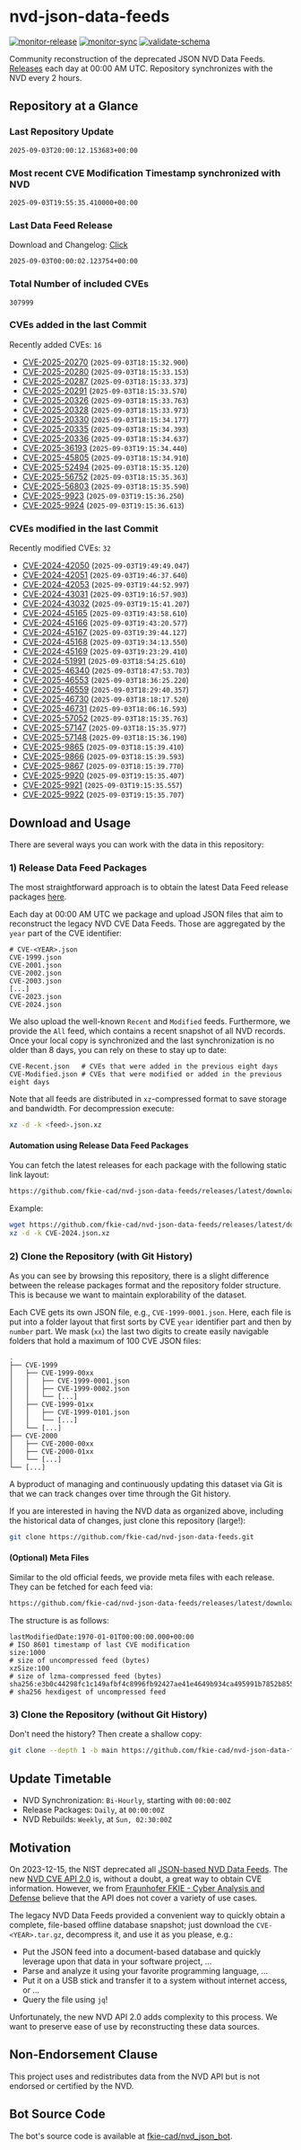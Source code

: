 # nvd-json-data-feeds

[![monitor-release](https://github.com/fkie-cad/nvd-json-data-feeds/actions/workflows/monitor_release.yml/badge.svg)](https://github.com/fkie-cad/nvd-json-data-feeds/actions/workflows/monitor_release.yml)
[![monitor-sync](https://github.com/fkie-cad/nvd-json-data-feeds/actions/workflows/monitor_sync.yml/badge.svg)](https://github.com/fkie-cad/nvd-json-data-feeds/actions/workflows/monitor_sync.yml)
[![validate-schema](https://github.com/fkie-cad/nvd-json-data-feeds/actions/workflows/validate_schema.yml/badge.svg)](https://github.com/fkie-cad/nvd-json-data-feeds/actions/workflows/validate_schema.yml)

Community reconstruction of the deprecated JSON NVD Data Feeds.
[Releases](https://github.com/fkie-cad/nvd-json-data-feeds/releases/latest) each day at 00:00 AM UTC.
Repository synchronizes with the NVD every 2 hours.

## Repository at a Glance

### Last Repository Update

```plain
2025-09-03T20:00:12.153683+00:00
```

### Most recent CVE Modification Timestamp synchronized with NVD

```plain
2025-09-03T19:55:35.410000+00:00
```

### Last Data Feed Release

Download and Changelog: [Click](https://github.com/fkie-cad/nvd-json-data-feeds/releases/latest)

```plain
2025-09-03T00:00:02.123754+00:00
```

### Total Number of included CVEs

```plain
307999
```

### CVEs added in the last Commit

Recently added CVEs: `16`

- [CVE-2025-20270](CVE-2025/CVE-2025-202xx/CVE-2025-20270.json) (`2025-09-03T18:15:32.900`)
- [CVE-2025-20280](CVE-2025/CVE-2025-202xx/CVE-2025-20280.json) (`2025-09-03T18:15:33.153`)
- [CVE-2025-20287](CVE-2025/CVE-2025-202xx/CVE-2025-20287.json) (`2025-09-03T18:15:33.373`)
- [CVE-2025-20291](CVE-2025/CVE-2025-202xx/CVE-2025-20291.json) (`2025-09-03T18:15:33.570`)
- [CVE-2025-20326](CVE-2025/CVE-2025-203xx/CVE-2025-20326.json) (`2025-09-03T18:15:33.763`)
- [CVE-2025-20328](CVE-2025/CVE-2025-203xx/CVE-2025-20328.json) (`2025-09-03T18:15:33.973`)
- [CVE-2025-20330](CVE-2025/CVE-2025-203xx/CVE-2025-20330.json) (`2025-09-03T18:15:34.177`)
- [CVE-2025-20335](CVE-2025/CVE-2025-203xx/CVE-2025-20335.json) (`2025-09-03T18:15:34.393`)
- [CVE-2025-20336](CVE-2025/CVE-2025-203xx/CVE-2025-20336.json) (`2025-09-03T18:15:34.637`)
- [CVE-2025-36193](CVE-2025/CVE-2025-361xx/CVE-2025-36193.json) (`2025-09-03T19:15:34.440`)
- [CVE-2025-45805](CVE-2025/CVE-2025-458xx/CVE-2025-45805.json) (`2025-09-03T18:15:34.910`)
- [CVE-2025-52494](CVE-2025/CVE-2025-524xx/CVE-2025-52494.json) (`2025-09-03T18:15:35.120`)
- [CVE-2025-56752](CVE-2025/CVE-2025-567xx/CVE-2025-56752.json) (`2025-09-03T18:15:35.363`)
- [CVE-2025-56803](CVE-2025/CVE-2025-568xx/CVE-2025-56803.json) (`2025-09-03T18:15:35.590`)
- [CVE-2025-9923](CVE-2025/CVE-2025-99xx/CVE-2025-9923.json) (`2025-09-03T19:15:36.250`)
- [CVE-2025-9924](CVE-2025/CVE-2025-99xx/CVE-2025-9924.json) (`2025-09-03T19:15:36.613`)


### CVEs modified in the last Commit

Recently modified CVEs: `32`

- [CVE-2024-42050](CVE-2024/CVE-2024-420xx/CVE-2024-42050.json) (`2025-09-03T19:49:49.047`)
- [CVE-2024-42051](CVE-2024/CVE-2024-420xx/CVE-2024-42051.json) (`2025-09-03T19:46:37.640`)
- [CVE-2024-42053](CVE-2024/CVE-2024-420xx/CVE-2024-42053.json) (`2025-09-03T19:44:52.997`)
- [CVE-2024-43031](CVE-2024/CVE-2024-430xx/CVE-2024-43031.json) (`2025-09-03T19:16:57.903`)
- [CVE-2024-43032](CVE-2024/CVE-2024-430xx/CVE-2024-43032.json) (`2025-09-03T19:15:41.207`)
- [CVE-2024-45165](CVE-2024/CVE-2024-451xx/CVE-2024-45165.json) (`2025-09-03T19:43:58.610`)
- [CVE-2024-45166](CVE-2024/CVE-2024-451xx/CVE-2024-45166.json) (`2025-09-03T19:43:20.577`)
- [CVE-2024-45167](CVE-2024/CVE-2024-451xx/CVE-2024-45167.json) (`2025-09-03T19:39:44.127`)
- [CVE-2024-45168](CVE-2024/CVE-2024-451xx/CVE-2024-45168.json) (`2025-09-03T19:34:13.550`)
- [CVE-2024-45169](CVE-2024/CVE-2024-451xx/CVE-2024-45169.json) (`2025-09-03T19:23:29.410`)
- [CVE-2024-51991](CVE-2024/CVE-2024-519xx/CVE-2024-51991.json) (`2025-09-03T18:54:25.610`)
- [CVE-2025-46340](CVE-2025/CVE-2025-463xx/CVE-2025-46340.json) (`2025-09-03T18:47:53.703`)
- [CVE-2025-46553](CVE-2025/CVE-2025-465xx/CVE-2025-46553.json) (`2025-09-03T18:36:25.220`)
- [CVE-2025-46559](CVE-2025/CVE-2025-465xx/CVE-2025-46559.json) (`2025-09-03T18:29:40.357`)
- [CVE-2025-46730](CVE-2025/CVE-2025-467xx/CVE-2025-46730.json) (`2025-09-03T18:18:17.520`)
- [CVE-2025-46731](CVE-2025/CVE-2025-467xx/CVE-2025-46731.json) (`2025-09-03T18:06:16.593`)
- [CVE-2025-57052](CVE-2025/CVE-2025-570xx/CVE-2025-57052.json) (`2025-09-03T18:15:35.763`)
- [CVE-2025-57147](CVE-2025/CVE-2025-571xx/CVE-2025-57147.json) (`2025-09-03T18:15:35.977`)
- [CVE-2025-57148](CVE-2025/CVE-2025-571xx/CVE-2025-57148.json) (`2025-09-03T18:15:36.190`)
- [CVE-2025-9865](CVE-2025/CVE-2025-98xx/CVE-2025-9865.json) (`2025-09-03T18:15:39.410`)
- [CVE-2025-9866](CVE-2025/CVE-2025-98xx/CVE-2025-9866.json) (`2025-09-03T18:15:39.593`)
- [CVE-2025-9867](CVE-2025/CVE-2025-98xx/CVE-2025-9867.json) (`2025-09-03T18:15:39.770`)
- [CVE-2025-9920](CVE-2025/CVE-2025-99xx/CVE-2025-9920.json) (`2025-09-03T19:15:35.407`)
- [CVE-2025-9921](CVE-2025/CVE-2025-99xx/CVE-2025-9921.json) (`2025-09-03T19:15:35.557`)
- [CVE-2025-9922](CVE-2025/CVE-2025-99xx/CVE-2025-9922.json) (`2025-09-03T19:15:35.707`)


## Download and Usage

There are several ways you can work with the data in this repository:

### 1) Release Data Feed Packages

The most straightforward approach is to obtain the latest Data Feed release packages [here](https://github.com/fkie-cad/nvd-json-data-feeds/releases/latest).

Each day at 00:00 AM UTC we package and upload JSON files that aim to reconstruct the legacy NVD CVE Data Feeds.
Those are aggregated by the `year` part of the CVE identifier:

```
# CVE-<YEAR>.json
CVE-1999.json
CVE-2001.json
CVE-2002.json
CVE-2003.json
[...]
CVE-2023.json
CVE-2024.json
```

We also upload the well-known `Recent` and `Modified` feeds.
Furthermore, we provide the `All` feed, which contains a recent snapshot of all NVD records.
Once your local copy is synchronized and the last synchronization is no older than 8 days, you can rely on these to stay up to date:

```plain
CVE-Recent.json   # CVEs that were added in the previous eight days
CVE-Modified.json # CVEs that were modified or added in the previous eight days
```

Note that all feeds are distributed in `xz`-compressed format to save storage and bandwidth.
For decompression execute:

```sh
xz -d -k <feed>.json.xz
```

#### Automation using Release Data Feed Packages

You can fetch the latest releases for each package with the following static link layout:

```sh
https://github.com/fkie-cad/nvd-json-data-feeds/releases/latest/download/CVE-<YEAR>.json.xz
```

Example:

```sh
wget https://github.com/fkie-cad/nvd-json-data-feeds/releases/latest/download/CVE-2024.json.xz
xz -d -k CVE-2024.json.xz
```

### 2) Clone the Repository (with Git History)

As you can see by browsing this repository, there is a slight difference between the release packages format and the repository folder structure.
This is because we want to maintain explorability of the dataset.

Each CVE gets its own JSON file, e.g., `CVE-1999-0001.json`.
Here, each file is put into a folder layout that first sorts by CVE `year` identifier part and then by `number` part.
We mask (`xx`) the last two digits to create easily navigable folders that hold a maximum of 100 CVE JSON files:

```plain
.
├── CVE-1999
│   ├── CVE-1999-00xx
│   │   ├── CVE-1999-0001.json
│   │   ├── CVE-1999-0002.json
│   │   └── [...]
│   ├── CVE-1999-01xx
│   │   ├── CVE-1999-0101.json
│   │   └── [...]
│   └── [...]
├── CVE-2000
│   ├── CVE-2000-00xx
│   ├── CVE-2000-01xx
│   └── [...]
└── [...]
```

A byproduct of managing and continuously updating this dataset via Git is that we can track changes over time through the Git history.

If you are interested in having the NVD data as organized above, including the historical data of changes, just clone this repository (large!):

```sh
git clone https://github.com/fkie-cad/nvd-json-data-feeds.git
```

#### (Optional) Meta Files

Similar to the old official feeds, we provide meta files with each release. They can be fetched for each feed via:

```sh
https://github.com/fkie-cad/nvd-json-data-feeds/releases/latest/download/CVE-<YEAR>.meta
```

The structure is as follows:

```plain
lastModifiedDate:1970-01-01T00:00:00.000+00:00                          # ISO 8601 timestamp of last CVE modification
size:1000                                                               # size of uncompressed feed (bytes)
xzSize:100                                                              # size of lzma-compressed feed (bytes)
sha256:e3b0c44298fc1c149afbf4c8996fb92427ae41e4649b934ca495991b7852b855 # sha256 hexdigest of uncompressed feed
```

### 3) Clone the Repository (without Git History)

Don't need the history? Then create a shallow copy:

```sh
git clone --depth 1 -b main https://github.com/fkie-cad/nvd-json-data-feeds.git
```


## Update Timetable

* NVD Synchronization: `Bi-Hourly`, starting with `00:00:00Z`
* Release Packages: `Daily`, at `00:00:00Z`
* NVD Rebuilds: `Weekly`, at `Sun, 02:30:00Z`


## Motivation

On 2023-12-15, the NIST deprecated all [JSON-based NVD Data Feeds](https://nvd.nist.gov/vuln/data-feeds#divRetirementBanner-1).
The new [NVD CVE API 2.0](https://nvd.nist.gov/developers/vulnerabilities) is, without a doubt, a great way to obtain CVE information.
However, we from [Fraunhofer FKIE - Cyber Analysis and Defense](https://www.fkie.fraunhofer.de/en/departments/cad.html) believe that the API does not cover a variety of use cases.

The legacy NVD Data Feeds provided a convenient way to quickly obtain a complete, file-based offline database snapshot; just download the `CVE-<YEAR>.tar.gz`, decompress it, and use it as you please, e.g.:

- Put the JSON feed into a document-based database and quickly leverage upon that data in your software project, ...
- Parse and analyze it using your favorite programming language, ...
- Put it on a USB stick and transfer it to a system without internet access, or ...
- Query the file using `jq`!

Unfortunately, the new NVD API 2.0 adds complexity to this process.
We want to preserve ease of use by reconstructing these data sources.

## Non-Endorsement Clause

This project uses and redistributes data from the NVD API but is not endorsed or certified by the NVD.

## Bot Source Code

The bot's source code is available at [fkie-cad/nvd\_json\_bot](https://github.com/fkie-cad/nvd_json_bot).